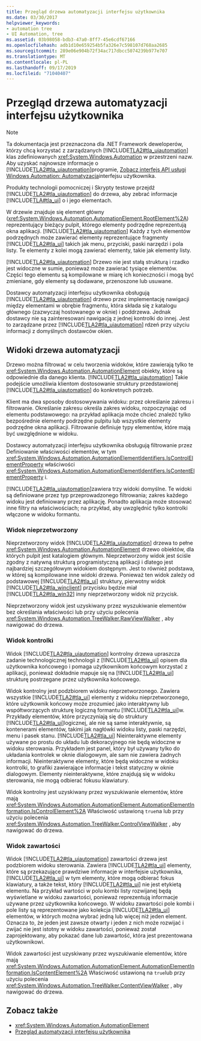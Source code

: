 ```yaml
---
title: Przegląd drzewa automatyzacji interfejsu użytkownika
ms.date: 03/30/2017
helpviewer_keywords:
- automation tree
- UI Automation, tree
ms.assetid: 03b98058-bdb3-47a0-8ff7-45e6cdf67166
ms.openlocfilehash: adb1d10e659254b5fa326e7c598107d768aa2685
ms.sourcegitcommit: 289e06e904b72f34ac717dbcc5074239b977e707
ms.translationtype: MT
ms.contentlocale: pl-PL
ms.lasthandoff: 09/17/2019
ms.locfileid: "71040407"
---
```

# <a name="ui-automation-tree-overview"></a>Przegląd drzewa automatyzacji interfejsu użytkownika
> [!NOTE]
> Ta dokumentacja jest przeznaczona dla .NET Framework deweloperów, którzy chcą korzystać z zarządzanych [!INCLUDE[TLA2#tla_uiautomation](../../../includes/tla2sharptla-uiautomation-md.md)] klas zdefiniowanych <xref:System.Windows.Automation> w przestrzeni nazw. Aby uzyskać najnowsze informacje o [!INCLUDE[TLA2#tla_uiautomation](../../../includes/tla2sharptla-uiautomation-md.md)]programie, [Zobacz interfejs API usługi Windows Automation: Automatyzacja](https://go.microsoft.com/fwlink/?LinkID=156746)interfejsu użytkownika.  
  
 Produkty technologii pomocniczej i Skrypty testowe przejdź [!INCLUDE[TLA2#tla_uiautomation](../../../includes/tla2sharptla-uiautomation-md.md)] do drzewa, aby zebrać informacje [!INCLUDE[TLA#tla_ui](../../../includes/tlasharptla-ui-md.md)] o i jego elementach.  
  
 W drzewie znajduje się element główny (<xref:System.Windows.Automation.AutomationElement.RootElement%2A>) reprezentujący bieżący pulpit, którego elementy podrzędne reprezentują okna aplikacji. [!INCLUDE[TLA2#tla_uiautomation](../../../includes/tla2sharptla-uiautomation-md.md)] Każdy z tych elementów podrzędnych może zawierać elementy reprezentujące fragmenty [!INCLUDE[TLA2#tla_ui](../../../includes/tla2sharptla-ui-md.md)] takich jak menu, przyciski, paski narzędzi i pola listy. Te elementy z kolei mogą zawierać elementy, takie jak elementy listy.  
  
 [!INCLUDE[TLA2#tla_uiautomation](../../../includes/tla2sharptla-uiautomation-md.md)] Drzewo nie jest stałą strukturą i rzadko jest widoczne w sumie, ponieważ może zawierać tysiące elementów. Części tego elementu są kompilowane w miarę ich konieczności i mogą być zmieniane, gdy elementy są dodawane, przenoszone lub usuwane.  
  
 Dostawcy automatyzacji interfejsu użytkownika obsługują [!INCLUDE[TLA2#tla_uiautomation](../../../includes/tla2sharptla-uiautomation-md.md)] drzewo przez implementację nawigacji między elementami w obrębie fragmentu, która składa się z katalogu głównego (zazwyczaj hostowanego w oknie) i poddrzewa. Jednak dostawcy nie są zainteresowani nawigacją z jednej kontrolki do innej. Jest to zarządzane przez [!INCLUDE[TLA2#tla_uiautomation](../../../includes/tla2sharptla-uiautomation-md.md)] rdzeń przy użyciu informacji z domyślnych dostawców okien.  
  
<a name="uiautomation_tree_view"></a>   
## <a name="views-of-the-automation-tree"></a>Widoki drzewa automatyzacji  
 Drzewo można filtrować w celu tworzenia widoków, które zawierają tylko te <xref:System.Windows.Automation.AutomationElement> obiekty, które są odpowiednie dla danego klienta. [!INCLUDE[TLA2#tla_uiautomation](../../../includes/tla2sharptla-uiautomation-md.md)] Takie podejście umożliwia klientom dostosowanie struktury przedstawionej [!INCLUDE[TLA2#tla_uiautomation](../../../includes/tla2sharptla-uiautomation-md.md)] do konkretnych potrzeb.  
  
 Klient ma dwa sposoby dostosowywania widoku: przez określanie zakresu i filtrowanie. Określanie zakresu określa zakres widoku, rozpoczynając od elementu podstawowego: na przykład aplikacja może chcieć znaleźć tylko bezpośrednie elementy podrzędne pulpitu lub wszystkie elementy podrzędne okna aplikacji. Filtrowanie definiuje typy elementów, które mają być uwzględnione w widoku.  
  
 Dostawcy automatyzacji interfejsu użytkownika obsługują filtrowanie przez Definiowanie właściwości elementów, w tym <xref:System.Windows.Automation.AutomationElementIdentifiers.IsControlElementProperty> właściwości <xref:System.Windows.Automation.AutomationElementIdentifiers.IsContentElementProperty> i.  
  
 [!INCLUDE[TLA2#tla_uiautomation](../../../includes/tla2sharptla-uiautomation-md.md)]zawiera trzy widoki domyślne. Te widoki są definiowane przez typ przeprowadzonego filtrowania; zakres każdego widoku jest definiowany przez aplikację. Ponadto aplikacja może stosować inne filtry na właściwościach; na przykład, aby uwzględnić tylko kontrolki włączone w widoku formantu.  
  
<a name="uiautomation_raw_view"></a>   
### <a name="raw-view"></a>Widok nieprzetworzony  
 Nieprzetworzony widok [!INCLUDE[TLA2#tla_uiautomation](../../../includes/tla2sharptla-uiautomation-md.md)] drzewa to pełne <xref:System.Windows.Automation.AutomationElement> drzewo obiektów, dla których pulpit jest katalogiem głównym. Nieprzetworzony widok jest ściśle zgodny z natywną strukturą programistyczną aplikacji i dlatego jest najbardziej szczegółowym widokiem dostępnym. Jest to również podstawa, w której są kompilowane inne widoki drzewa. Ponieważ ten widok zależy od podstawowej [!INCLUDE[TLA2#tla_ui](../../../includes/tla2sharptla-ui-md.md)] struktury, pierwotny widok [!INCLUDE[TLA2#tla_winclient](../../../includes/tla2sharptla-winclient-md.md)] przycisku będzie miał [!INCLUDE[TLA2#tla_win32](../../../includes/tla2sharptla-win32-md.md)] inny nieprzetworzony widok niż przycisk.  
  
 Nieprzetworzony widok jest uzyskiwany przez wyszukiwanie elementów bez określania właściwości lub przy użyciu polecenia <xref:System.Windows.Automation.TreeWalker.RawViewWalker> , aby nawigować do drzewa.  
  
<a name="uiautomation_control_view"></a>   
### <a name="control-view"></a>Widok kontrolki  
 Widok [!INCLUDE[TLA2#tla_uiautomation](../../../includes/tla2sharptla-uiautomation-md.md)] kontrolny drzewa upraszcza zadanie technologicznej technologii z [!INCLUDE[TLA2#tla_ui](../../../includes/tla2sharptla-ui-md.md)] opisem dla użytkownika końcowego i pomaga użytkownikom końcowym korzystać z aplikacji, ponieważ dokładnie mapuje się na [!INCLUDE[TLA2#tla_ui](../../../includes/tla2sharptla-ui-md.md)] strukturę postrzegane przez użytkownika końcowego.  
  
 Widok kontrolny jest podzbiorem widoku nieprzetworzonego. Zawiera wszystkie [!INCLUDE[TLA2#tla_ui](../../../includes/tla2sharptla-ui-md.md)] elementy z widoku nieprzetworzonego, które użytkownik końcowy może zrozumieć jako interaktywny lub współtworzących strukturę logiczną formantu [!INCLUDE[TLA2#tla_ui](../../../includes/tla2sharptla-ui-md.md)]w. Przykłady elementów, które przyczyniają się do struktury [!INCLUDE[TLA2#tla_ui](../../../includes/tla2sharptla-ui-md.md)]logicznej, ale nie są same interaktywnie, są kontenerami elementów, takimi jak nagłówki widoku listy, paski narzędzi, menu i pasek stanu. [!INCLUDE[TLA2#tla_ui](../../../includes/tla2sharptla-ui-md.md)] Nieinteraktywne elementy używane po prostu do układu lub dekoracyjnego nie będą widoczne w widoku sterowania. Przykładem jest panel, który był używany tylko do układania kontrolek w oknie dialogowym, ale sam nie zawiera żadnych informacji. Nieinteraktywne elementy, które będą widoczne w widoku kontrolki, to grafiki zawierające informacje i tekst statyczny w oknie dialogowym. Elementy nieinteraktywne, które znajdują się w widoku sterowania, nie mogą odbierać fokusu klawiatury.  
  
 Widok kontrolny jest uzyskiwany przez wyszukiwanie elementów, które mają <xref:System.Windows.Automation.AutomationElement.AutomationElementInformation.IsControlElement%2A> Właściwość ustawioną `true`na lub przy użyciu polecenia <xref:System.Windows.Automation.TreeWalker.ControlViewWalker> , aby nawigować do drzewa.  
  
<a name="uiautomation_content_view"></a>   
### <a name="content-view"></a>Widok zawartości  
 Widok [!INCLUDE[TLA2#tla_uiautomation](../../../includes/tla2sharptla-uiautomation-md.md)] zawartości drzewa jest podzbiorem widoku sterowania. Zawiera [!INCLUDE[TLA2#tla_ui](../../../includes/tla2sharptla-ui-md.md)] elementy, które są przekazujące prawdziwe informacje w interfejsie użytkownika, [!INCLUDE[TLA2#tla_ui](../../../includes/tla2sharptla-ui-md.md)] w tym elementy, które mogą odbierać fokus klawiatury, a także tekst, który [!INCLUDE[TLA2#tla_ui](../../../includes/tla2sharptla-ui-md.md)] nie jest etykietą elementu. Na przykład wartości w polu kombi listy rozwijanej będą wyświetlane w widoku zawartości, ponieważ reprezentują informacje używane przez użytkownika końcowego. W widoku zawartości pole kombi i pole listy są reprezentowane jako kolekcja [!INCLUDE[TLA2#tla_ui](../../../includes/tla2sharptla-ui-md.md)] elementów, w których można wybrać jedną lub więcej niż jeden element. Oznacza to, że jeden jest zawsze otwarty i jeden z nich może rozwijać i zwijać nie jest istotny w widoku zawartości, ponieważ został zaprojektowany, aby pokazać dane lub zawartość, która jest prezentowana użytkownikowi.  
  
 Widok zawartości jest uzyskiwany przez wyszukiwanie elementów, które mają <xref:System.Windows.Automation.AutomationElement.AutomationElementInformation.IsContentElement%2A> Właściwość ustawioną na `true`lub przy użyciu polecenia <xref:System.Windows.Automation.TreeWalker.ContentViewWalker> , aby nawigować do drzewa.  
  
## <a name="see-also"></a>Zobacz także

- <xref:System.Windows.Automation.AutomationElement>
- [Przegląd automatyzacji interfejsu użytkownika](ui-automation-overview.md)
